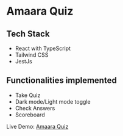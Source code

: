 # Amaara Quiz

## Tech Stack

- React with TypeScript
- Tailwind CSS
- JestJs 

## Functionalities implemented

- Take Quiz
- Dark mode/Light mode toggle
- Check Answers
- Scoreboard

Live Demo: [Amaara Quiz](https://amaara-quiz.netlify.app/)
